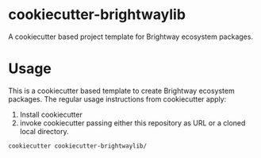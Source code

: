 # cookiecutter-brightwaylib

A cookiecutter based project template for Brightway ecosystem packages.

# Usage

This is a cookiecutter based template to create Brightway ecosystem packages.
The regular usage instructions from cookiecutter apply:

1. Install cookiecutter
2. invoke cookiecutter passing either this repository as URL or a cloned local directory.

```
cookiecutter cookiecutter-brightwaylib/
```
